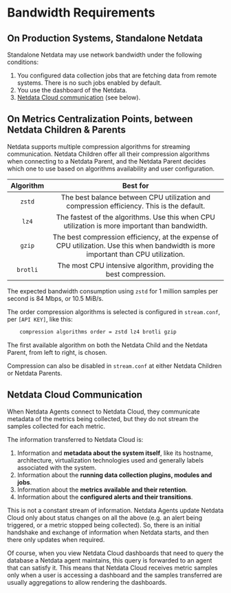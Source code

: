 # Bandwidth Requirements

## On Production Systems, Standalone Netdata

Standalone Netdata may use network bandwidth under the following conditions:

1. You configured data collection jobs that are fetching data from remote systems. There is no such jobs enabled by default.
2. You use the dashboard of the Netdata.
3. [Netdata Cloud communication](#netdata-cloud-communication) (see below).

## On Metrics Centralization Points, between Netdata Children & Parents

Netdata supports multiple compression algorithms for streaming communication. Netdata Children offer all their compression algorithms when connecting to a Netdata Parent, and the Netdata Parent decides which one to use based on algorithms availability and user configuration.

| Algorithm |                                                              Best for                                                               |
|:---------:|:-----------------------------------------------------------------------------------------------------------------------------------:|
|  `zstd`   |                      The best balance between CPU utilization and compression efficiency. This is the default.                      |
|   `lz4`   |                   The fastest of the algorithms. Use this when CPU utilization is more important than bandwidth.                    |
|  `gzip`   | The best compression efficiency, at the expense of CPU utilization. Use this when bandwidth is more important than CPU utilization. |
| `brotli`  |                                  The most CPU intensive algorithm, providing the best compression.                                  |

The expected bandwidth consumption using `zstd` for 1 million samples per second is 84 Mbps, or 10.5 MiB/s.

The order compression algorithms is selected is configured in `stream.conf`, per `[API KEY]`, like this:

```txt
    compression algorithms order = zstd lz4 brotli gzip
```

The first available algorithm on both the Netdata Child and the Netdata Parent, from left to right, is chosen.

Compression can also be disabled in `stream.conf` at either Netdata Children or Netdata Parents.

## Netdata Cloud Communication

When Netdata Agents connect to Netdata Cloud, they communicate metadata of the metrics being collected, but they do not stream the samples collected for each metric.

The information transferred to Netdata Cloud is:

1. Information and **metadata about the system itself**, like its hostname, architecture, virtualization technologies used and generally labels associated with the system.
2. Information about the **running data collection plugins, modules and jobs**.
3. Information about the **metrics available and their retention**.
4. Information about the **configured alerts and their transitions**.

This is not a constant stream of information. Netdata Agents update Netdata Cloud only about status changes on all the above (e.g. an alert being triggered, or a metric stopped being collected). So, there is an initial handshake and exchange of information when Netdata starts, and then there only updates when required.

Of course, when you view Netdata Cloud dashboards that need to query the database a Netdata agent maintains, this query is forwarded to an agent that can satisfy it. This means that Netdata Cloud receives metric samples only when a user is accessing a dashboard and the samples transferred are usually aggregations to allow rendering the dashboards.  

